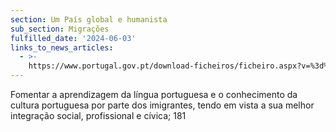```yaml
---
section: Um País global e humanista
sub_section: Migrações
fulfilled_date: '2024-06-03'
links_to_news_articles:
  - >-
    https://www.portugal.gov.pt/download-ficheiros/ficheiro.aspx?v=%3d%3dBQAAAB%2bLCAAAAAAABAAzNDEysQAASnPtkQUAAAA%3d
---
```


Fomentar a aprendizagem da língua portuguesa e o conhecimento da cultura portuguesa por parte dos imigrantes, tendo em vista a sua melhor integração social, profissional e cívica; 181
